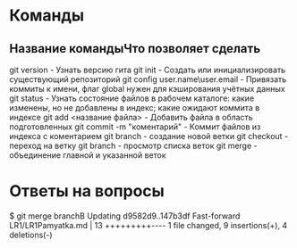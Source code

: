# Команды

Название командыЧто позволяет сделать
--
git version - Узнать версию гита
git init - Создать или инициализировать существующий репозиторий
git config user.name\user.email - Привязать коммиты к имени, флаг global нужен для кэширования учётных данных
git status - Узнать состояние файлов в рабочем каталоге: какие изменены, но не добавлены в индекс; какие ожидают коммита в индексе
git add <название файла> - Добавить файла в область подготовленных
git commit -m "коментарий" - Коммит файлов из индекса с коментарием
git branch <branch name> - создание новой ветки
git checkout <branch name> - переход на ветку
git branch - просмотр списка веток
git merge <branch name> - объединение главной и указанной веток
# Ответы на вопросы
$ git merge branchB
Updating d9582d9..147b3df
Fast-forward
 LR1/LR1Pamyatka.md | 13 +++++++++----
 1 file changed, 9 insertions(+), 4 deletions(-)
 